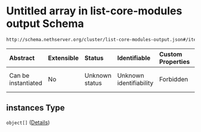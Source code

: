# Untitled array in list-core-modules output Schema

```txt
http://schema.nethserver.org/cluster/list-core-modules-output.json#/items/properties/instances
```



| Abstract            | Extensible | Status         | Identifiable            | Custom Properties | Additional Properties | Access Restrictions | Defined In                                                                                      |
| :------------------ | :--------- | :------------- | :---------------------- | :---------------- | :-------------------- | :------------------ | :---------------------------------------------------------------------------------------------- |
| Can be instantiated | No         | Unknown status | Unknown identifiability | Forbidden         | Allowed               | none                | [list-core-modules-output.json\*](cluster/list-core-modules-output.json "open original schema") |

## instances Type

`object[]` ([Details](list-core-modules-output-items-properties-instances-items.md))

